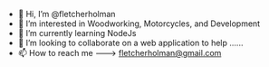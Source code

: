 - 👋 Hi, I’m @fletcherholman
- 👀 I’m interested in Woodworking, Motorcycles, and Development
- 🌱 I’m currently learning NodeJs
- 💞️ I’m looking to collaborate on a web application to help ......
- 📫 How to reach me ---> fletcherholman@gmail.com

<!---
fletcherholman/fletcherholman is a ✨ special ✨ repository because its `README.md` (this file) appears on your GitHub profile.
You can click the Preview link to take a look at your changes.
--->
